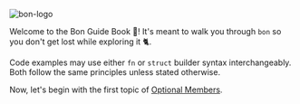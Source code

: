 ![bon-logo](/bon-home.png)

Welcome to the Bon Guide Book 🍬! It's meant to walk you through `bon` so you don't get lost while exploring it 🐈.

Code examples may use either `fn` or `struct` builder syntax interchangeably. Both follow the same principles unless stated otherwise.

Now, let's begin with the first topic of [Optional Members](./basics/optional-members).
